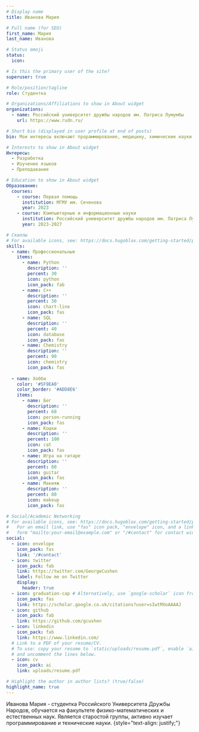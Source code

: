 ```yaml
---
# Display name
title: Иванова Мария

# Full name (for SEO)
first_name: Мария
last_name: Иванова

# Status emoji
status: 
  icon:

# Is this the primary user of the site?
superuser: true

# Role/position/tagline
role: Студентка

# Organizations/Affiliations to show in About widget
organizations:
  - name: Российский университет дружбы народов им. Патриса Лумумбы
    url: https://www.rudn.ru/

# Short bio (displayed in user profile at end of posts)
bio: Мои интересы включают прораммирование, медицину, химические науки

# Interests to show in About widget
Интересы:
  - Разработка
  - Изучение языков
  - Преподавание

# Education to show in About widget
Образование:
  courses:
    - course: Первая помощь
      institution: МГМУ им. Сеченова
      year: 2023
    - course: Компьютерные и информационные науки
      institution: Российский университет дружбы народов им. Патриса Лумумбы
      year: 2023-2027

# Скиллы
# For available icons, see: https://docs.hugoblox.com/getting-started/page-builder/#icons
skills:
  - name: Профессиональные
    items:
      - name: Python
        description: ''
        percent: 30
        icon: python
        icon_pack: fab
      - name: C++
        description: ''
        percent: 30
        icon: chart-line
        icon_pack: fas
      - name: SQL
        description: ''
        percent: 40
        icon: database
        icon_pack: fas
      - name: Chemistry
        description: ''
        percent: 90
        icon: chemistry
        icon_pack: fas
        
  - name: Хобби
    color: '#5F9EA0'
    color_border: '#ADD8E6'
    items:
      - name: Бег
        description: ''
        percent: 60
        icon: person-running
        icon_pack: fas
      - name: Кошки
        description: ''
        percent: 100
        icon: cat
        icon_pack: fas
      - name: Игра на гитаре
        description: ''
        percent: 80
        icon: guitar
        icon_pack: fas
      - name: Макияж
        description: ''
        percent: 80
        icon: makeup
        icon_pack: fas

# Social/Academic Networking
# For available icons, see: https://docs.hugoblox.com/getting-started/page-builder/#icons
#   For an email link, use "fas" icon pack, "envelope" icon, and a link in the
#   form "mailto:your-email@example.com" or "/#contact" for contact widget.
social:
  - icon: envelope
    icon_pack: fas
    link: '/#contact'
  - icon: twitter
    icon_pack: fab
    link: https://twitter.com/GeorgeCushen
    label: Follow me on Twitter
    display:
      header: true
  - icon: graduation-cap # Alternatively, use `google-scholar` icon from `ai` icon pack
    icon_pack: fas
    link: https://scholar.google.co.uk/citations?user=sIwtMXoAAAAJ
  - icon: github
    icon_pack: fab
    link: https://github.com/gcushen
  - icon: linkedin
    icon_pack: fab
    link: https://www.linkedin.com/
  # Link to a PDF of your resume/CV.
  # To use: copy your resume to `static/uploads/resume.pdf`, enable `ai` icons in `params.yaml`,
  # and uncomment the lines below.
  - icon: cv
    icon_pack: ai
    link: uploads/resume.pdf

# Highlight the author in author lists? (true/false)
highlight_name: true
---
```


Иванова Мария - студентка Российского Университета Дружбы Народов, обучается на факультете физико-математических и естественных наук. Является старостой группы, активно изучает программирование и технические науки. 
{style="text-align: justify;"}
